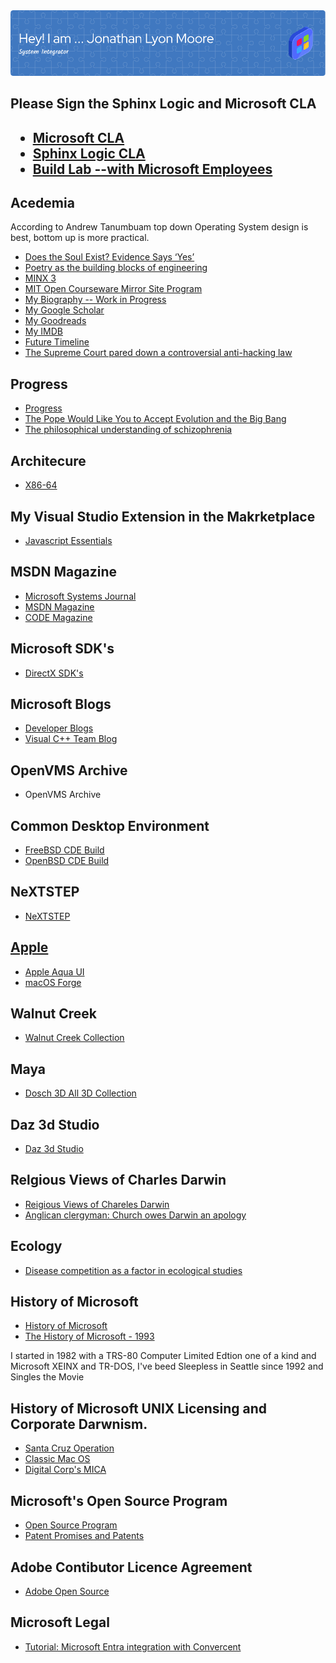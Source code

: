 ﻿<img src="./images/github-header-image.png">

<h2>Please Sign the Sphinx Logic and Microsoft CLA<h2>
<ul>
<li><a target="_self" href="https://opensource.microsoft.com/cla/">Microsoft CLA</a></li>
<li><a target="_self" href="https://cla-assistant.io/">Sphinx Logic CLA</a></li>
<li><a target="_self" href="https://betawiki.net/wiki/Build_lab">Build Lab --with Microsoft Employees</a></li>
</ul>

<h2>Acedemia</h2>
<p>According to Andrew Tanumbuam top down Operating System design is best, bottom up is more practical.</p>
<ul>
<li><a target="_self" href="https://www.psychologytoday.com/us/blog/biocentrism/201112/does-the-soul-exist-evidence-says-yes" data-test-app-aware-link="">Does the Soul Exist? Evidence Says ‘Yes’</a></li> 
<li><a href="https://news.okstate.edu/magazines/research/research-matters/articles/2017/poetry-building-blocks-engineering.html">Poetry as the building blocks of engineering</a></li>
<li><a href="https://www.minix3.org/" data-test-app-aware-link="">MINX 3</a></li>
<li><a target="_self" href="https://ocw.oouagoiwoye.edu.ng/about/mirror-site-program/">MIT Open Courseware Mirror Site Program</a></li>
<li><a target="_self" href="https://github.com/sphinxlogic/Biography">My Biography -- Work in Progress</a></li>
<li><a target="_self" href="https://scholar.google.com/citations?user=aBc-Oc8AAAAJ&hl=en">My Google Scholar</a></li>
<li><a target="_self" href="https://www.goodreads.com/jonathandavidmoore">My Goodreads</a></li>
<li><a target="_self" href="https://www.imdb.com/user/ur154049466/watchlist/">My IMDB</a></li>
<li><a target="_self" href="https://futuretimeline.net/">Future Timeline</a></li> 
<li><a target="_self" href="https://www.theverge.com/2021/6/5/22491859/supreme-court-van-buren-cfaa-hacking-law-scope-narrowed">The Supreme Court pared down a controversial anti-hacking law</a></li>
</ul>

<h2>Progress</h2>
<ul>
<li><a href="https://plato.stanford.edu/entries/progress/">Progress</a></li>
<li><a href="https://www.smithsonianmag.com/smart-news/pope-would-you-accept-evolution-and-big-bang-180953166/">The Pope Would Like You to Accept Evolution and the Big Bang</a></li>
<li><a href="https://www.sciencedirect.com/science/article/abs/pii/S0924933810701140">The philosophical understanding of schizophrenia</a></li>
</ul>

<h2>Architecure</h2>
<ul>
<li><a href="https://en.wikipedia.org/wiki/X86-64">X86-64</a></li>
</ul>

<h2>My Visual Studio Extension in the Makrketplace</h2>
<ul>
<li><a href="https://marketplace.visualstudio.com/items?itemName=jdm7dv1.JSEnrichments">Javascript Essentials</a></li>
</ul>

<h2>MSDN Magazine</h2>
<ul>
<li><a href="https://en.wikipedia.org/wiki/Microsoft_Developer_Network#Microsoft_Systems_Journal">Microsoft Systems Journal</a></li>
<li><a href="https://learn.microsoft.com/en-us/archive/msdn-magazine/msdn-magazine-issues">MSDN Magazine</a></li>
<li><a href="https://www.codemag.com/magazine">CODE Magazine</a></li>
</ul>

<h2>Microsoft SDK's</h2>
<ul>
<li><a href="https://archive.org/search?query=directx+sdk+">DirectX SDK's</a></li>
</ul>

<h2>Microsoft Blogs</h2>
<ul>
<li><a href="https://devblogs.microsoft.com/">Developer Blogs</a></li>
<li><a href="https://devblogs.microsoft.com/cppblog/">Visual C++ Team Blog</a></li>
</ul>

<h2>OpenVMS Archive</h2>
<ul>
<li><a href="http://digiater.nl"></a>OpenVMS Archive</li>
</ul>

<h2>Common Desktop Environment</h2>
<ul>
<li><a href="https://sourceforge.net/p/cdesktopenv/wiki/FreeBSDBuild/">FreeBSD CDE Build</a></li>
<li><a href="https://sourceforge.net/p/cdesktopenv/wiki/OpenBSDBuild/">OpenBSD CDE Build</a></li>
</ul>

<h2>NeXTSTEP</h2>
<ul>
<li><a href="https://en.wikipedia.org/wiki/NeXTSTEP">NeXTSTEP</li>
</ul>

<h2>Apple</h2>
<ul>
<li><a href="https://en.wikipedia.org/wiki/Aqua_(user_interface)">Apple Aqua UI</a></li>
<li><a href="https://www.macosforge.org/">macOS Forge</a></li>
</ul>

<h2>Walnut Creek</h2>
<ul>
<li><a href="https://archive.org/details/walnutcreekcdrom">Walnut Creek Collection</a></li>
</ul>

<h2>Maya</h2>
<ul>
<li><a href="https://archive.org/download/Dosch3DAll3DCollection">Dosch 3D All 3D Collection</a></li>
</ul>

<h2>Daz 3d Studio</h2>
<ul>
<li><a href="https://www.daz3d.com/">Daz 3d Studio</a></li>
</ul>

<h2>Relgious Views of Charles Darwin</h2>
<ul>
<li><a href="https://en.wikipedia.org/wiki/Religious_views_of_Charles_Darwin">Reigious Views of Chareles Darwin</a></li>
<li><a href="https://abcnews.go.com/Technology/story?id=5817850&page=1">Anglican clergyman: Church owes Darwin an apology</a></li>
</ul>

<h2>Ecology</h2>
<ul>
<li><a href="https://pubmed.ncbi.nlm.nih.gov/3493534/">Disease competition as a factor in ecological studies</a></li>
</ul>

<h2>History of Microsoft</h2>
<ul>
<li><a href="https://en.wikipedia.org/wiki/History_of_Microsoft">History of Microsoft</a></li>
<li><a href="https://learn.microsoft.com/en-us/shows/history/history-of-microsoft-1993">The History of Microsoft - 1993</a></li>
</ul>
<p>I started in 1982 with a TRS-80 Computer Limited Edtion one of a kind and Microsoft XEINX and TR-DOS, I've beed Sleepless in Seattle since 1992 and Singles the Movie</p>

<h2>History of Microsoft UNIX Licensing and Corporate Darwnism.</h2>
<ul>
<li><a href="https://en.wikipedia.org/wiki/Santa_Cruz_Operation">Santa Cruz Operation</a></li>
<li><a href="https://en.wikipedia.org/wiki/Classic_Mac_OS">Classic Mac OS</a></li>
<li><a href="https://en.wikipedia.org/wiki/DEC_MICA">Digital Corp's MICA</a></li>
</ul>

<h2>Microsoft's Open Source Program</h2>
<ul>
<li><a href="https://opensource.microsoft.com/program/">Open Source Program</a></li>
<li><a href="https://learn.microsoft.com/en-us/openspecs/dev_center/ms-devcentlp/13571077-e344-4e6f-a477-369894979798">Patent Promises and Patents</a></li>
</ul>

<h2>Adobe Contibutor Licence Agreement</h2>
<ul>
<li><a href="https://opensource.adobe.com/cla.html">Adobe Open Source</a></li>
</ul>

<h2>Microsoft Legal</h2>
<ul>
<li><a href="https://learn.microsoft.com/en-us/entra/identity/saas-apps/convercent-tutorial">Tutorial: Microsoft Entra integration with Convercent</a></li>
</ul>



